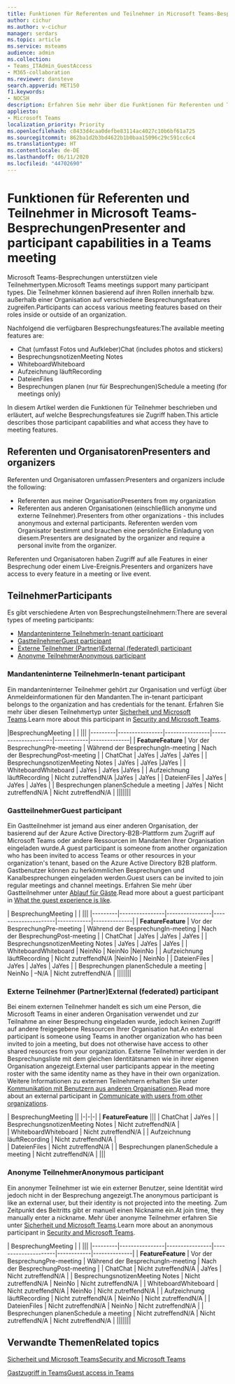 ```yaml
---
title: Funktionen für Referenten und Teilnehmer in Microsoft Teams-Besprechungen
author: cichur
ms.author: v-cichur
manager: serdars
ms.topic: article
ms.service: msteams
audience: admin
ms.collection:
- Teams_ITAdmin_GuestAccess
- M365-collaboration
ms.reviewer: dansteve
search.appverid: MET150
f1.keywords:
- NOCSH
description: Erfahren Sie mehr über die Funktionen für Referenten und Teilnehmer in Microsoft Teams-Besprechungen.
appliesto:
- Microsoft Teams
localization_priority: Priority
ms.openlocfilehash: c8433d4caa0defbe83114ac4027c10b6bf61a725
ms.sourcegitcommit: 862ba1d2b3bd4622b1b0baa15096c29c591cc6c4
ms.translationtype: HT
ms.contentlocale: de-DE
ms.lasthandoff: 06/11/2020
ms.locfileid: "44702690"
---
```

<a name="presenter-and-participant-capabilities-in-a-teams-meeting"></a><span data-ttu-id="71931-103">Funktionen für Referenten und Teilnehmer in Microsoft Teams-Besprechungen</span><span class="sxs-lookup"><span data-stu-id="71931-103">Presenter and participant capabilities in a Teams meeting</span></span>
======================================================

<span data-ttu-id="71931-104">Microsoft Teams-Besprechungen unterstützen viele Teilnehmertypen.</span><span class="sxs-lookup"><span data-stu-id="71931-104">Microsoft Teams meetings support many participant types.</span></span> <span data-ttu-id="71931-105">Die Teilnehmer können basierend auf ihren Rollen innerhalb bzw. außerhalb einer Organisation auf verschiedene Besprechungsfeatures zugreifen.</span><span class="sxs-lookup"><span data-stu-id="71931-105">Participants can access various meeting features based on their roles inside or outside of an organization.</span></span>

<span data-ttu-id="71931-106">Nachfolgend die verfügbaren Besprechungsfeatures:</span><span class="sxs-lookup"><span data-stu-id="71931-106">The available meeting features are:</span></span>

- <span data-ttu-id="71931-107">Chat (umfasst Fotos und Aufkleber)</span><span class="sxs-lookup"><span data-stu-id="71931-107">Chat (includes photos and stickers)</span></span>
- <span data-ttu-id="71931-108">Besprechungsnotizen</span><span class="sxs-lookup"><span data-stu-id="71931-108">Meeting Notes</span></span>
- <span data-ttu-id="71931-109">Whiteboard</span><span class="sxs-lookup"><span data-stu-id="71931-109">Whiteboard</span></span>
- <span data-ttu-id="71931-110">Aufzeichnung läuft</span><span class="sxs-lookup"><span data-stu-id="71931-110">Recording</span></span>
- <span data-ttu-id="71931-111">Dateien</span><span class="sxs-lookup"><span data-stu-id="71931-111">Files</span></span>
- <span data-ttu-id="71931-112">Besprechungen planen (nur für Besprechungen)</span><span class="sxs-lookup"><span data-stu-id="71931-112">Schedule a meeting (for meetings only)</span></span>

<span data-ttu-id="71931-113">In diesem Artikel werden die Funktionen für Teilnehmer beschrieben und erläutert, auf welche Besprechungsfeatures sie Zugriff haben.</span><span class="sxs-lookup"><span data-stu-id="71931-113">This article describes those participant capabilities and what access they have to meeting features.</span></span>

## <a name="presenters-and-organizers"></a><span data-ttu-id="71931-114">Referenten und Organisatoren</span><span class="sxs-lookup"><span data-stu-id="71931-114">Presenters and organizers</span></span>

<span data-ttu-id="71931-115">Referenten und Organisatoren umfassen:</span><span class="sxs-lookup"><span data-stu-id="71931-115">Presenters and organizers include the following:</span></span>

- <span data-ttu-id="71931-116">Referenten aus meiner Organisation</span><span class="sxs-lookup"><span data-stu-id="71931-116">Presenters from my organization</span></span>
- <span data-ttu-id="71931-117">Referenten aus anderen Organisationen (einschließlich anonyme und externe Teilnehmer).</span><span class="sxs-lookup"><span data-stu-id="71931-117">Presenters from other organizations - this includes anonymous and external participants.</span></span> <span data-ttu-id="71931-118">Referenten werden vom Organisator bestimmt und brauchen eine persönliche Einladung von diesem.</span><span class="sxs-lookup"><span data-stu-id="71931-118">Presenters are designated by the organizer and require a personal invite from the organizer.</span></span>

<span data-ttu-id="71931-119">Referenten und Organisatoren haben Zugriff auf alle Features in einer Besprechung oder einem Live-Ereignis.</span><span class="sxs-lookup"><span data-stu-id="71931-119">Presenters and organizers have access to every feature in a meeting or live event.</span></span>

## <a name="participants"></a><span data-ttu-id="71931-120">Teilnehmer</span><span class="sxs-lookup"><span data-stu-id="71931-120">Participants</span></span>

<span data-ttu-id="71931-121">Es gibt verschiedene Arten von Besprechungsteilnehmern:</span><span class="sxs-lookup"><span data-stu-id="71931-121">There are several types of meeting participants:</span></span>

- [<span data-ttu-id="71931-122">Mandanteninterne Teilnehmer</span><span class="sxs-lookup"><span data-stu-id="71931-122">In-tenant participant</span></span>](#in-tenant-participant)
- [<span data-ttu-id="71931-123">Gastteilnehmer</span><span class="sxs-lookup"><span data-stu-id="71931-123">Guest participant</span></span>](#guest-participant)
- [<span data-ttu-id="71931-124">Externe Teilnehmer (Partner)</span><span class="sxs-lookup"><span data-stu-id="71931-124">External (federated) participant</span></span>](#external-federated-participant)
- [<span data-ttu-id="71931-125">Anonyme Teilnehmer</span><span class="sxs-lookup"><span data-stu-id="71931-125">Anonymous participant</span></span>](#anonymous-participant)

### <a name="in-tenant-participant"></a><span data-ttu-id="71931-126">Mandanteninterne Teilnehmer</span><span class="sxs-lookup"><span data-stu-id="71931-126">In-tenant participant</span></span>

<span data-ttu-id="71931-127">Ein mandanteninterner Teilnehmer gehört zur Organisation und verfügt über Anmeldeinformationen für den Mandanten.</span><span class="sxs-lookup"><span data-stu-id="71931-127">The in-tenant participant belongs to the organization and has credentials for the tenant.</span></span> <span data-ttu-id="71931-128">Erfahren Sie mehr über diesen Teilnehmertyp unter [Sicherheit und Microsoft Teams](teams-security-guide.md#participant-types).</span><span class="sxs-lookup"><span data-stu-id="71931-128">Learn more about this participant in [Security and Microsoft Teams](teams-security-guide.md#participant-types).</span></span>

|<span data-ttu-id="71931-129">Besprechung</span><span class="sxs-lookup"><span data-stu-id="71931-129">Meeting</span></span>  |  | |||
|---------|----------------|----------------|---------------------|------------|--------------|
| <span data-ttu-id="71931-130">**Feature**</span><span class="sxs-lookup"><span data-stu-id="71931-130">**Feature**</span></span>        | <span data-ttu-id="71931-131">Vor der Besprechung</span><span class="sxs-lookup"><span data-stu-id="71931-131">Pre-meeting</span></span> | <span data-ttu-id="71931-132">Während der Besprechung</span><span class="sxs-lookup"><span data-stu-id="71931-132">In-meeting</span></span> | <span data-ttu-id="71931-133">Nach der Besprechung</span><span class="sxs-lookup"><span data-stu-id="71931-133">Post-meeting</span></span> |
| <span data-ttu-id="71931-134">Chat</span><span class="sxs-lookup"><span data-stu-id="71931-134">Chat</span></span> | <span data-ttu-id="71931-135">Ja</span><span class="sxs-lookup"><span data-stu-id="71931-135">Yes</span></span> | <span data-ttu-id="71931-136">Ja</span><span class="sxs-lookup"><span data-stu-id="71931-136">Yes</span></span> | <span data-ttu-id="71931-137">Ja</span><span class="sxs-lookup"><span data-stu-id="71931-137">Yes</span></span> |
| <span data-ttu-id="71931-138">Besprechungsnotizen</span><span class="sxs-lookup"><span data-stu-id="71931-138">Meeting Notes</span></span> | <span data-ttu-id="71931-139">Ja</span><span class="sxs-lookup"><span data-stu-id="71931-139">Yes</span></span> | <span data-ttu-id="71931-140">Ja</span><span class="sxs-lookup"><span data-stu-id="71931-140">Yes</span></span> |<span data-ttu-id="71931-141">Ja</span><span class="sxs-lookup"><span data-stu-id="71931-141">Yes</span></span> |
| <span data-ttu-id="71931-142">Whiteboard</span><span class="sxs-lookup"><span data-stu-id="71931-142">Whiteboard</span></span> | <span data-ttu-id="71931-143">Ja</span><span class="sxs-lookup"><span data-stu-id="71931-143">Yes</span></span> | <span data-ttu-id="71931-144">Ja</span><span class="sxs-lookup"><span data-stu-id="71931-144">Yes</span></span> |<span data-ttu-id="71931-145">Ja</span><span class="sxs-lookup"><span data-stu-id="71931-145">Yes</span></span> |
| <span data-ttu-id="71931-146">Aufzeichnung läuft</span><span class="sxs-lookup"><span data-stu-id="71931-146">Recording</span></span> | <span data-ttu-id="71931-147">Nicht zutreffend</span><span class="sxs-lookup"><span data-stu-id="71931-147">N/A</span></span> |<span data-ttu-id="71931-148">Ja</span><span class="sxs-lookup"><span data-stu-id="71931-148">Yes</span></span> | <span data-ttu-id="71931-149">Ja</span><span class="sxs-lookup"><span data-stu-id="71931-149">Yes</span></span> |
| <span data-ttu-id="71931-150">Dateien</span><span class="sxs-lookup"><span data-stu-id="71931-150">Files</span></span> | <span data-ttu-id="71931-151">Ja</span><span class="sxs-lookup"><span data-stu-id="71931-151">Yes</span></span> | <span data-ttu-id="71931-152">Ja</span><span class="sxs-lookup"><span data-stu-id="71931-152">Yes</span></span> | <span data-ttu-id="71931-153">Ja</span><span class="sxs-lookup"><span data-stu-id="71931-153">Yes</span></span> |
| <span data-ttu-id="71931-154">Besprechungen planen</span><span class="sxs-lookup"><span data-stu-id="71931-154">Schedule a meeting</span></span> | <span data-ttu-id="71931-155">Ja</span><span class="sxs-lookup"><span data-stu-id="71931-155">Yes</span></span> | <span data-ttu-id="71931-156">Nicht zutreffend</span><span class="sxs-lookup"><span data-stu-id="71931-156">N/A</span></span> | <span data-ttu-id="71931-157">Nicht zutreffend</span><span class="sxs-lookup"><span data-stu-id="71931-157">N/A</span></span> |
|||||||

### <a name="guest-participant"></a><span data-ttu-id="71931-158">Gastteilnehmer</span><span class="sxs-lookup"><span data-stu-id="71931-158">Guest participant</span></span>

<span data-ttu-id="71931-159">Ein Gastteilnehmer ist jemand aus einer anderen Organisation, der basierend auf der Azure Active Directory-B2B-Plattform zum Zugriff auf Microsoft Teams oder andere Ressourcen im Mandanten Ihrer Organisation eingeladen wurde.</span><span class="sxs-lookup"><span data-stu-id="71931-159">A guest participant is someone from another organization who has been invited to access Teams or other resources in your organization's tenant, based on the Azure Active Directory B2B platform.</span></span> <span data-ttu-id="71931-160">Gastbenutzer können zu herkömmlichen Besprechungen und Kanalbesprechungen eingeladen werden.</span><span class="sxs-lookup"><span data-stu-id="71931-160">Guest users can be invited to join regular meetings and channel meetings.</span></span> <span data-ttu-id="71931-161">Erfahren Sie mehr über Gastteilnehmer unter [Ablauf für Gäste](guest-experience.md#comparison-of-team-member-and-guest-capabilities).</span><span class="sxs-lookup"><span data-stu-id="71931-161">Read more about a guest participant in [What the guest experience is like](guest-experience.md#comparison-of-team-member-and-guest-capabilities).</span></span>

| <span data-ttu-id="71931-162">Besprechung</span><span class="sxs-lookup"><span data-stu-id="71931-162">Meeting</span></span> |  | |||
|---------|----------------|----------------|---------------------|------------|--------------|
| <span data-ttu-id="71931-163">**Feature**</span><span class="sxs-lookup"><span data-stu-id="71931-163">**Feature**</span></span>        | <span data-ttu-id="71931-164">Vor der Besprechung</span><span class="sxs-lookup"><span data-stu-id="71931-164">Pre-meeting</span></span> | <span data-ttu-id="71931-165">Während der Besprechung</span><span class="sxs-lookup"><span data-stu-id="71931-165">In-meeting</span></span> | <span data-ttu-id="71931-166">Nach der Besprechung</span><span class="sxs-lookup"><span data-stu-id="71931-166">Post-meeting</span></span> |
| <span data-ttu-id="71931-167">Chat</span><span class="sxs-lookup"><span data-stu-id="71931-167">Chat</span></span> | <span data-ttu-id="71931-168">Ja</span><span class="sxs-lookup"><span data-stu-id="71931-168">Yes</span></span> | <span data-ttu-id="71931-169">Ja</span><span class="sxs-lookup"><span data-stu-id="71931-169">Yes</span></span> | <span data-ttu-id="71931-170">Ja</span><span class="sxs-lookup"><span data-stu-id="71931-170">Yes</span></span> |
| <span data-ttu-id="71931-171">Besprechungsnotizen</span><span class="sxs-lookup"><span data-stu-id="71931-171">Meeting Notes</span></span> | <span data-ttu-id="71931-172">Ja</span><span class="sxs-lookup"><span data-stu-id="71931-172">Yes</span></span> | <span data-ttu-id="71931-173">Ja</span><span class="sxs-lookup"><span data-stu-id="71931-173">Yes</span></span> | <span data-ttu-id="71931-174">Ja</span><span class="sxs-lookup"><span data-stu-id="71931-174">Yes</span></span> |
| <span data-ttu-id="71931-175">Whiteboard</span><span class="sxs-lookup"><span data-stu-id="71931-175">Whiteboard</span></span> | <span data-ttu-id="71931-176">Nein</span><span class="sxs-lookup"><span data-stu-id="71931-176">No</span></span> | <span data-ttu-id="71931-177">Nein</span><span class="sxs-lookup"><span data-stu-id="71931-177">No</span></span> |<span data-ttu-id="71931-178">Nein</span><span class="sxs-lookup"><span data-stu-id="71931-178">No</span></span> |
| <span data-ttu-id="71931-179">Aufzeichnung läuft</span><span class="sxs-lookup"><span data-stu-id="71931-179">Recording</span></span> | <span data-ttu-id="71931-180">Nicht zutreffend</span><span class="sxs-lookup"><span data-stu-id="71931-180">N/A</span></span> |<span data-ttu-id="71931-181">Nein</span><span class="sxs-lookup"><span data-stu-id="71931-181">No</span></span> | <span data-ttu-id="71931-182">Nein</span><span class="sxs-lookup"><span data-stu-id="71931-182">No</span></span> |
| <span data-ttu-id="71931-183">Dateien</span><span class="sxs-lookup"><span data-stu-id="71931-183">Files</span></span> | <span data-ttu-id="71931-184">Ja</span><span class="sxs-lookup"><span data-stu-id="71931-184">Yes</span></span> | <span data-ttu-id="71931-185">Ja</span><span class="sxs-lookup"><span data-stu-id="71931-185">Yes</span></span> | <span data-ttu-id="71931-186">Ja</span><span class="sxs-lookup"><span data-stu-id="71931-186">Yes</span></span> |
| <span data-ttu-id="71931-187">Besprechungen planen</span><span class="sxs-lookup"><span data-stu-id="71931-187">Schedule a meeting</span></span> | <span data-ttu-id="71931-188">Nein</span><span class="sxs-lookup"><span data-stu-id="71931-188">No</span></span> | <span data-ttu-id="71931-189">–</span><span class="sxs-lookup"><span data-stu-id="71931-189">N/A</span></span> | <span data-ttu-id="71931-190">Nicht zutreffend</span><span class="sxs-lookup"><span data-stu-id="71931-190">N/A</span></span> |
|||||||

### <a name="external-federated-participant"></a><span data-ttu-id="71931-191">Externe Teilnehmer (Partner)</span><span class="sxs-lookup"><span data-stu-id="71931-191">External (federated) participant</span></span>

<span data-ttu-id="71931-192">Bei einem externen Teilnehmer handelt es sich um eine Person, die Microsoft Teams in einer anderen Organisation verwendet und zur Teilnahme an einer Besprechung eingeladen wurde, jedoch keinen Zugriff auf andere freigegebene Ressourcen Ihrer Organisation hat.</span><span class="sxs-lookup"><span data-stu-id="71931-192">An external participant is someone using Teams in another organization who has been invited to join a meeting, but does not otherwise have access to other shared resources from your organization.</span></span> <span data-ttu-id="71931-193">Externe Teilnehmer werden in der Besprechungsliste mit dem gleichen Identitätsnamen wie in ihrer eigenen Organisation angezeigt.</span><span class="sxs-lookup"><span data-stu-id="71931-193">External user participants appear in the meeting roster with the same identity name as they have in their own organization.</span></span> <span data-ttu-id="71931-194">Weitere Informationen zu externen Teilnehmern erhalten Sie unter [Kommunikation mit Benutzern aus anderen Organisationen](communicate-with-users-from-other-organizations.md#external-access).</span><span class="sxs-lookup"><span data-stu-id="71931-194">Read more about an external participant in [Communicate with users from other organizations](communicate-with-users-from-other-organizations.md#external-access).</span></span>

| <span data-ttu-id="71931-195">Besprechung</span><span class="sxs-lookup"><span data-stu-id="71931-195">Meeting</span></span> ||
|-|-|-|
| <span data-ttu-id="71931-196">**Feature**</span><span class="sxs-lookup"><span data-stu-id="71931-196">**Feature**</span></span> |||
| <span data-ttu-id="71931-197">Chat</span><span class="sxs-lookup"><span data-stu-id="71931-197">Chat</span></span> | <span data-ttu-id="71931-198">Ja</span><span class="sxs-lookup"><span data-stu-id="71931-198">Yes</span></span> |
| <span data-ttu-id="71931-199">Besprechungsnotizen</span><span class="sxs-lookup"><span data-stu-id="71931-199">Meeting Notes</span></span> | <span data-ttu-id="71931-200">Nicht zutreffend</span><span class="sxs-lookup"><span data-stu-id="71931-200">N/A</span></span> |  
| <span data-ttu-id="71931-201">Whiteboard</span><span class="sxs-lookup"><span data-stu-id="71931-201">Whiteboard</span></span> | <span data-ttu-id="71931-202">Nicht zutreffend</span><span class="sxs-lookup"><span data-stu-id="71931-202">N/A</span></span> |
| <span data-ttu-id="71931-203">Aufzeichnung läuft</span><span class="sxs-lookup"><span data-stu-id="71931-203">Recording</span></span> | <span data-ttu-id="71931-204">Nicht zutreffend</span><span class="sxs-lookup"><span data-stu-id="71931-204">N/A</span></span> |  
| <span data-ttu-id="71931-205">Dateien</span><span class="sxs-lookup"><span data-stu-id="71931-205">Files</span></span> | <span data-ttu-id="71931-206">Nicht zutreffend</span><span class="sxs-lookup"><span data-stu-id="71931-206">N/A</span></span> |
| <span data-ttu-id="71931-207">Besprechungen planen</span><span class="sxs-lookup"><span data-stu-id="71931-207">Schedule a meeting</span></span> | <span data-ttu-id="71931-208">Nicht zutreffend</span><span class="sxs-lookup"><span data-stu-id="71931-208">N/A</span></span> |
|||

### <a name="anonymous-participant"></a><span data-ttu-id="71931-209">Anonyme Teilnehmer</span><span class="sxs-lookup"><span data-stu-id="71931-209">Anonymous participant</span></span>

<span data-ttu-id="71931-210">Ein anonymer Teilnehmer ist wie ein externer Benutzer, seine Identität wird jedoch nicht in der Besprechung angezeigt.</span><span class="sxs-lookup"><span data-stu-id="71931-210">The anonymous participant is like an external user, but their identity is not projected into the meeting.</span></span> <span data-ttu-id="71931-211">Zum Zeitpunkt des Beitritts gibt er manuell einen Nickname ein.</span><span class="sxs-lookup"><span data-stu-id="71931-211">At join time, they manually enter a nickname.</span></span> <span data-ttu-id="71931-212">Mehr über anonyme Teilnehmer erfahren Sie unter [Sicherheit und Microsoft Teams](teams-security-guide.md#participant-types).</span><span class="sxs-lookup"><span data-stu-id="71931-212">Learn more about an anonymous participant in [Security and Microsoft Teams](teams-security-guide.md#participant-types).</span></span>

| <span data-ttu-id="71931-213">Besprechung</span><span class="sxs-lookup"><span data-stu-id="71931-213">Meeting</span></span>  | | |||
|---------|----------------|----------------|---------------------|------------|--------------|
| <span data-ttu-id="71931-214">**Feature**</span><span class="sxs-lookup"><span data-stu-id="71931-214">**Feature**</span></span>        | <span data-ttu-id="71931-215">Vor der Besprechung</span><span class="sxs-lookup"><span data-stu-id="71931-215">Pre-meeting</span></span> | <span data-ttu-id="71931-216">Während der Besprechung</span><span class="sxs-lookup"><span data-stu-id="71931-216">In-meeting</span></span> | <span data-ttu-id="71931-217">Nach der Besprechung</span><span class="sxs-lookup"><span data-stu-id="71931-217">Post-meeting</span></span> |
| <span data-ttu-id="71931-218">Chat</span><span class="sxs-lookup"><span data-stu-id="71931-218">Chat</span></span> | <span data-ttu-id="71931-219">Nicht zutreffend</span><span class="sxs-lookup"><span data-stu-id="71931-219">N/A</span></span> | <span data-ttu-id="71931-220">Ja</span><span class="sxs-lookup"><span data-stu-id="71931-220">Yes</span></span> | <span data-ttu-id="71931-221">Nicht zutreffend</span><span class="sxs-lookup"><span data-stu-id="71931-221">N/A</span></span> |
| <span data-ttu-id="71931-222">Besprechungsnotizen</span><span class="sxs-lookup"><span data-stu-id="71931-222">Meeting Notes</span></span> | <span data-ttu-id="71931-223">Nicht zutreffend</span><span class="sxs-lookup"><span data-stu-id="71931-223">N/A</span></span> | <span data-ttu-id="71931-224">Nein</span><span class="sxs-lookup"><span data-stu-id="71931-224">No</span></span> | <span data-ttu-id="71931-225">Nicht zutreffend</span><span class="sxs-lookup"><span data-stu-id="71931-225">N/A</span></span> |
| <span data-ttu-id="71931-226">Whiteboard</span><span class="sxs-lookup"><span data-stu-id="71931-226">Whiteboard</span></span> | <span data-ttu-id="71931-227">Nicht zutreffend</span><span class="sxs-lookup"><span data-stu-id="71931-227">N/A</span></span> | <span data-ttu-id="71931-228">Nein</span><span class="sxs-lookup"><span data-stu-id="71931-228">No</span></span> | <span data-ttu-id="71931-229">Nicht zutreffend</span><span class="sxs-lookup"><span data-stu-id="71931-229">N/A</span></span> |
| <span data-ttu-id="71931-230">Aufzeichnung läuft</span><span class="sxs-lookup"><span data-stu-id="71931-230">Recording</span></span> | <span data-ttu-id="71931-231">Nicht zutreffend</span><span class="sxs-lookup"><span data-stu-id="71931-231">N/A</span></span> | <span data-ttu-id="71931-232">Nein</span><span class="sxs-lookup"><span data-stu-id="71931-232">No</span></span> | <span data-ttu-id="71931-233">Nicht zutreffend</span><span class="sxs-lookup"><span data-stu-id="71931-233">N/A</span></span> |
| <span data-ttu-id="71931-234">Dateien</span><span class="sxs-lookup"><span data-stu-id="71931-234">Files</span></span> | <span data-ttu-id="71931-235">Nicht zutreffend</span><span class="sxs-lookup"><span data-stu-id="71931-235">N/A</span></span> | <span data-ttu-id="71931-236">Nein</span><span class="sxs-lookup"><span data-stu-id="71931-236">No</span></span> | <span data-ttu-id="71931-237">Nicht zutreffend</span><span class="sxs-lookup"><span data-stu-id="71931-237">N/A</span></span> |
| <span data-ttu-id="71931-238">Besprechungen planen</span><span class="sxs-lookup"><span data-stu-id="71931-238">Schedule a meeting</span></span> | <span data-ttu-id="71931-239">Nicht zutreffend</span><span class="sxs-lookup"><span data-stu-id="71931-239">N/A</span></span> | <span data-ttu-id="71931-240">Nicht zutreffend</span><span class="sxs-lookup"><span data-stu-id="71931-240">N/A</span></span> | <span data-ttu-id="71931-241">Nicht zutreffend</span><span class="sxs-lookup"><span data-stu-id="71931-241">N/A</span></span> |
|||||||

## <a name="related-topics"></a><span data-ttu-id="71931-242">Verwandte Themen</span><span class="sxs-lookup"><span data-stu-id="71931-242">Related topics</span></span>

[<span data-ttu-id="71931-243">Sicherheit und Microsoft Teams</span><span class="sxs-lookup"><span data-stu-id="71931-243">Security and Microsoft Teams</span></span>](teams-security-guide.md)

[<span data-ttu-id="71931-244">Gastzugriff in Teams</span><span class="sxs-lookup"><span data-stu-id="71931-244">Guest access in Teams</span></span>](guest-access.md)
